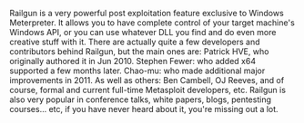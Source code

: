 Railgun is a very powerful post exploitation feature exclusive to Windows Meterpreter. It allows you to have complete control of your target machine's Windows API, or you can use whatever DLL you find and do even more creative stuff with it. There are actually quite a few developers and contributors behind Railgun, but the main ones are: Patrick HVE, who originally authored it in Jun 2010. Stephen Fewer: who added x64 supported a few months later. Chao-mu: who made additional major improvements in 2011. As well as others: Ben Cambell, OJ Reeves, and of course, formal and current full-time Metasploit developers, etc. Railgun is also very popular in conference talks, white papers, blogs, pentesting courses... etc, if you have never heard about it, you're missing out a lot.